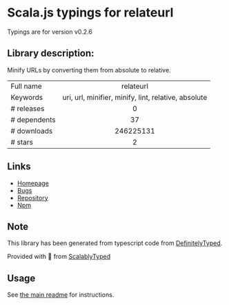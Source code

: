 
# Scala.js typings for relateurl

Typings are for version v0.2.6

## Library description:
Minify URLs by converting them from absolute to relative.

|                    |                 |
| ------------------ | :-------------: |
| Full name          | relateurl |
| Keywords           | uri, url, minifier, minify, lint, relative, absolute |
| # releases         | 0 |
| # dependents       | 37 |
| # downloads        | 246225131 |
| # stars            | 2 |

## Links
- [Homepage](https://github.com/stevenvachon/relateurl)
- [Bugs](https://github.com/stevenvachon/relateurl/issues)
- [Repository](https://github.com/stevenvachon/relateurl)
- [Npm](https://www.npmjs.com/package/relateurl)
    


## Note
This library has been generated from typescript code from [DefinitelyTyped](https://definitelytyped.org).

Provided with :purple_heart: from [ScalablyTyped](https://github.com/oyvindberg/ScalablyTyped)

## Usage
See [the main readme](../../readme.md) for instructions.


